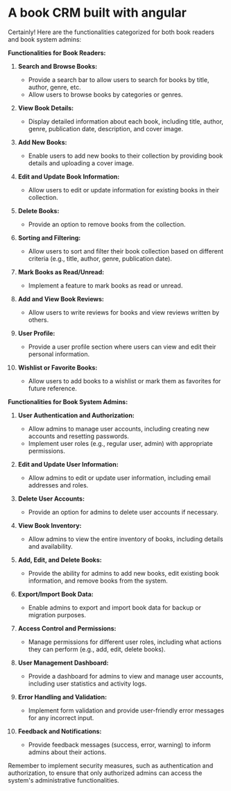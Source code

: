 # A book CRM built with angular

Certainly! Here are the functionalities categorized for both book readers and book system admins:

**Functionalities for Book Readers:**

1. **Search and Browse Books:**
   - Provide a search bar to allow users to search for books by title, author, genre, etc.
   - Allow users to browse books by categories or genres.

2. **View Book Details:**
   - Display detailed information about each book, including title, author, genre, publication date, description, and cover image.

3. **Add New Books:**
   - Enable users to add new books to their collection by providing book details and uploading a cover image.

4. **Edit and Update Book Information:**
   - Allow users to edit or update information for existing books in their collection.

5. **Delete Books:**
   - Provide an option to remove books from the collection.

6. **Sorting and Filtering:**
   - Allow users to sort and filter their book collection based on different criteria (e.g., title, author, genre, publication date).

7. **Mark Books as Read/Unread:**
   - Implement a feature to mark books as read or unread.

8. **Add and View Book Reviews:**
   - Allow users to write reviews for books and view reviews written by others.

9. **User Profile:**
   - Provide a user profile section where users can view and edit their personal information.

10. **Wishlist or Favorite Books:**
    - Allow users to add books to a wishlist or mark them as favorites for future reference.

**Functionalities for Book System Admins:**

1. **User Authentication and Authorization:**
   - Allow admins to manage user accounts, including creating new accounts and resetting passwords.
   - Implement user roles (e.g., regular user, admin) with appropriate permissions.

2. **Edit and Update User Information:**
   - Allow admins to edit or update user information, including email addresses and roles.

3. **Delete User Accounts:**
   - Provide an option for admins to delete user accounts if necessary.

4. **View Book Inventory:**
   - Allow admins to view the entire inventory of books, including details and availability.

5. **Add, Edit, and Delete Books:**
   - Provide the ability for admins to add new books, edit existing book information, and remove books from the system.

6. **Export/Import Book Data:**
    - Enable admins to export and import book data for backup or migration purposes.

7. **Access Control and Permissions:**
   - Manage permissions for different user roles, including what actions they can perform (e.g., add, edit, delete books).

8. **User Management Dashboard:**
   - Provide a dashboard for admins to view and manage user accounts, including user statistics and activity logs.

9. **Error Handling and Validation:**
    - Implement form validation and provide user-friendly error messages for any incorrect input.

10. **Feedback and Notifications:**
    - Provide feedback messages (success, error, warning) to inform admins about their actions.

Remember to implement security measures, such as authentication and authorization, to ensure that only authorized admins can access the system's administrative functionalities.